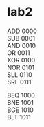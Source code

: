 # lab2

ADD 0000  
SUB 0001  
AND 0010  
OR  0011  
XOR 0100  
NOR 0101  
SLL 0110  
SRL 0111  
  
BEQ 1000  
BNE 1001  
BGE 1010  
BLT 1011  
